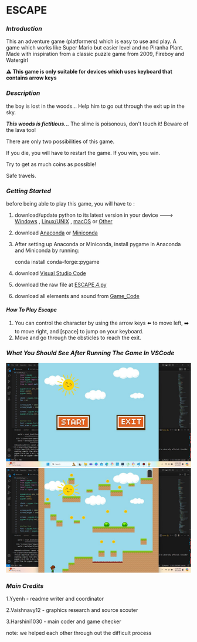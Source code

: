 # ESCAPE
### *Introduction*
This an adventure game (platformers) which is easy to use and play.
A game which works like Super Mario but easier level and no Piranha Plant. Made with inspiration from a classic puzzle game from 2009, Fireboy and Watergirl

**⚠️ This game is only suitable for devices which uses keyboard that contains arrow keys**

### *Description*
the boy is lost in the woods... Help him to go out through the exit up in the sky.

 **_This woods is fictitious..._**
 The slime is poisonous, don't touch it! Beware of the lava too!

There are only two possibilities of this game. 

If you die, you will have to restart the game.
If you win, you win.

Try to get as much coins as possible!

Safe travels.

### *Getting Started*
before being able to play this game, you will have to :

1. download/update python to its latest version in your device ---> [Windows](https://www.python.org/downloads/windows/) , [Linux/UNIX](https://www.python.org/downloads/source/) , [macOS](https://www.python.org/downloads/macos/) or [Other](https://www.python.org/download/other/)
2. download [Anaconda](https://www.anaconda.com/download/success) or [Miniconda](https://docs.anaconda.com/miniconda/)
3. After setting up Anaconda or Miniconda, install pygame in Anaconda and Miniconda by running:
   
     conda install conda-forge::pygame
   
4. download [Visual Studio Code](https://code.visualstudio.com/download)
5. download the raw file at [ESCAPE.4.py](https://github.com/Vaisshnavy12/The-Spice-Deciders-/blob/main/ESCAPE.4.py)
6. download all elements and sound from [Game_Code](https://github.com/Vaisshnavy12/The-Spice-Deciders-/tree/main/Game_Code)
#### _How To Play Escape_

1. You can control the character by using the arrow keys ⬅️ to move left, ➡️ to move right, and [space] to jump on your keyboard.
2. Move and go through the obsticles to reach the exit.

### *What You Should See After Running The Game In VSCode*
<img src="starting screen.jpg">
<img src="gaming screen.jpg">

### *Main Credits*

1.Yyenh - readme writer and coordinator

2.Vaishnavy12 - graphics research and source scouter

3.Harshini1030 - main coder and game checker 

note: we helped each other through out the difficult process
